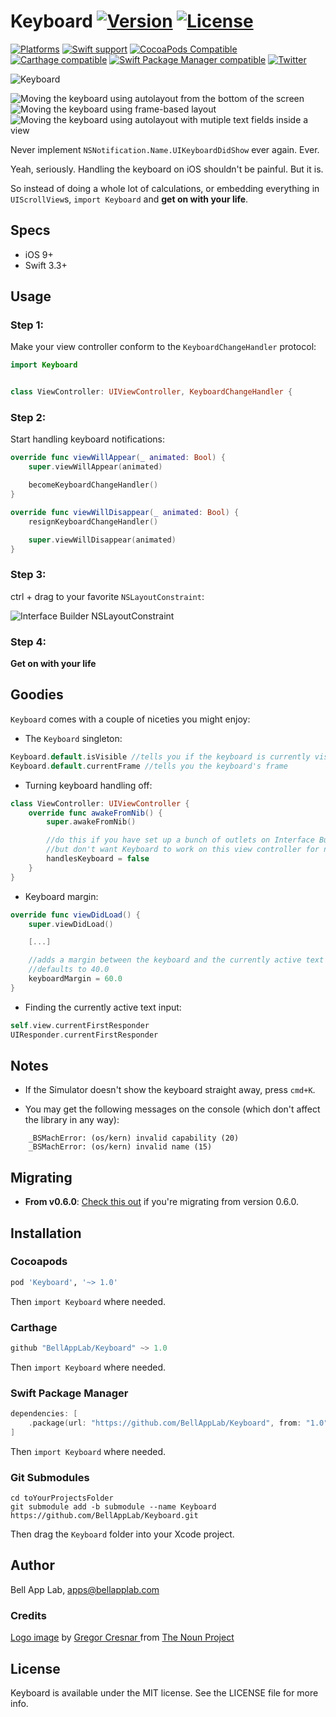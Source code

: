 # Keyboard [![Version](https://img.shields.io/badge/Version-1.0-black.svg?style=flat)](#installation) [![License](https://img.shields.io/cocoapods/l/Keyboard.svg?style=flat)](#license)

[![Platforms](https://img.shields.io/badge/Platforms-iOS-brightgreen.svg?style=flat)](#installation)
[![Swift support](https://img.shields.io/badge/Swift-3.3%20%7C%204.1-red.svg?style=flat)](#swift-versions-support)
[![CocoaPods Compatible](https://img.shields.io/cocoapods/v/Keyboard.svg?style=flat&label=CocoaPods)](https://cocoapods.org/pods/Keyboard)
[![Carthage compatible](https://img.shields.io/badge/Carthage-compatible-4BC51D.svg?style=flat)](https://github.com/Carthage/Carthage)
[![Swift Package Manager compatible](https://img.shields.io/badge/SPM-compatible-orange.svg?style=flat)](https://github.com/apple/swift-package-manager)
[![Twitter](https://img.shields.io/badge/Twitter-@BellAppLab-blue.svg?style=flat)](http://twitter.com/BellAppLab)

![Keyboard](./Images/keyboard.png)

![Moving the keyboard using autolayout from the bottom of the screen](./Images/keyboard_pinned_bottom.gif)
![Moving the keyboard using frame-based layout](./Images/keyboard_frame.gif)
![Moving the keyboard using autolayout with mutiple text fields inside a view](./Images/keyboard_multiple.gif)

Never implement `NSNotification.Name.UIKeyboardDidShow` ever again. Ever.

Yeah, seriously. Handling the keyboard on iOS shouldn't be painful. But it is. 

So instead of doing a whole lot of calculations, or embedding everything in `UIScrollView`s, `import Keyboard` and **get on with your life**.

## Specs

* iOS 9+
* Swift 3.3+

## Usage

### Step 1:

Make your view controller conform to the `KeyboardChangeHandler` protocol: 

```swift
import Keyboard


class ViewController: UIViewController, KeyboardChangeHandler {
```

### Step 2:

Start handling keyboard notifications:

```swift
override func viewWillAppear(_ animated: Bool) {
    super.viewWillAppear(animated)

    becomeKeyboardChangeHandler()
}

override func viewWillDisappear(_ animated: Bool) {
    resignKeyboardChangeHandler()

    super.viewWillDisappear(animated)
}
```

### Step 3: 

ctrl + drag to your favorite `NSLayoutConstraint`:

![Interface Builder NSLayoutConstraint](./Images/interface_builder.png)

### Step 4:

**Get on with your life**

## Goodies

`Keyboard` comes with a couple of niceties you might enjoy:

- The `Keyboard` singleton:

```swift
Keyboard.default.isVisible //tells you if the keyboard is currently visible
Keyboard.default.currentFrame //tells you the keyboard's frame
```

- Turning keyboard handling off:

```swift
class ViewController: UIViewController {
    override func awakeFromNib() {
        super.awakeFromNib()

        //do this if you have set up a bunch of outlets on Interface Builder
        //but don't want Keyboard to work on this view controller for now
        handlesKeyboard = false
    }
}
```

- Keyboard margin:

```swift
override func viewDidLoad() {
    super.viewDidLoad()

    [...]

    //adds a margin between the keyboard and the currently active text input
    //defaults to 40.0
    keyboardMargin = 60.0
}
```

- Finding the currently active text input:

```swift
self.view.currentFirstResponder
UIResponder.currentFirstResponder
```

## Notes

- If the Simulator doesn't show the keyboard straight away, press `cmd+K`.

- You may get the following messages on the console (which don't affect the library in any way):

```
    _BSMachError: (os/kern) invalid capability (20)
    _BSMachError: (os/kern) invalid name (15)
```

## Migrating

- **From v0.6.0**: [Check this out](./MIGRATION.md) if you're migrating from version 0.6.0.

## Installation

### Cocoapods

```ruby
pod 'Keyboard', '~> 1.0'
```

Then `import Keyboard` where needed.

### Carthage

```swift
github "BellAppLab/Keyboard" ~> 1.0
```

Then `import Keyboard` where needed.

### Swift Package Manager

```swift
dependencies: [
    .package(url: "https://github.com/BellAppLab/Keyboard", from: "1.0")
]
```

Then `import Keyboard` where needed.

### Git Submodules

```shell
cd toYourProjectsFolder
git submodule add -b submodule --name Keyboard https://github.com/BellAppLab/Keyboard.git
```

Then drag the `Keyboard` folder into your Xcode project.

## Author

Bell App Lab, apps@bellapplab.com

### Credits

[Logo image](https://thenounproject.com/search/?q=keyboard&i=159048#) by [Gregor Cresnar ](https://thenounproject.com/grega.cresnar) from [The Noun Project](https://thenounproject.com/)

## License

Keyboard is available under the MIT license. See the LICENSE file for more info.
